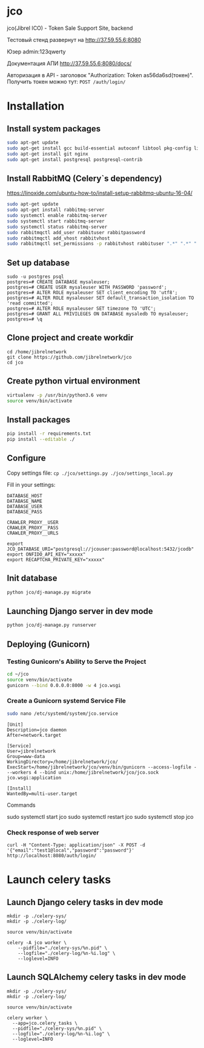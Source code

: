 # jco
jco(Jibrel ICO) - Token Sale Support Site, backend


Тестовый стенд развернут на http://37.59.55.6:8080

Юзер admin:123qwerty

Документация АПИ http://37.59.55.6:8080/docs/

Авторизация в API - заголовок "Authorization: Token as56da6sd(токен)". Получить токен можно тут: `POST /auth/login/`


# Installation

## Install system packages

```sh
sudo apt-get update
sudo apt-get install gcc build-essential autoconf libtool pkg-config libssl-dev libffi-dev python3-dev virtualenv
sudo apt-get install git nginx
sudo apt-get install postgresql postgresql-contrib
```


## Install RabbitMQ (Celery`s dependency)

https://linoxide.com/ubuntu-how-to/install-setup-rabbitmq-ubuntu-16-04/
```sh
sudo apt-get update
sudo apt-get install rabbitmq-server
sudo systemctl enable rabbitmq-server
sudo systemctl start rabbitmq-server
sudo systemctl status rabbitmq-server
sudo rabbitmqctl add_user rabbituser rabbitpassword
sudo rabbitmqctl add_vhost rabbitvhost
sudo rabbitmqctl set_permissions -p rabbitvhost rabbituser ".*" ".*" ".*"
```


## Set up database

```
sudo -u postgres psql
postgres=# CREATE DATABASE mysaleuser;
postgres=# CREATE USER mysaleuser WITH PASSWORD 'password';
postgres=# ALTER ROLE mysaleuser SET client_encoding TO 'utf8';
postgres=# ALTER ROLE mysaleuser SET default_transaction_isolation TO 'read committed';
postgres=# ALTER ROLE mysaleuser SET timezone TO 'UTC';
postgres=# GRANT ALL PRIVILEGES ON DATABASE mysaledb TO mysaleuser;
postgres=# \q
```


## Clone project and create workdir

```
cd /home/jibrelnetwork
git clone https://github.com/jibrelnetwork/jco
cd jco
```


## Create python virtual environment

```sh
virtualenv -p /usr/bin/python3.6 venv
source venv/bin/activate
```


## Install packages

```sh
pip install -r requirements.txt
pip install --editable ./
```


## Configure

Copy settings file:
`cp ./jco/settings.py ./jco/settings_local.py`

Fill in your settings:
```
DATABASE_HOST
DATABASE_NAME
DATABASE_USER
DATABASE_PASS

CRAWLER_PROXY__USER
CRAWLER_PROXY__PASS
CRAWLER_PROXY__URLS
```

```
export JCO_DATABASE_URI="postgresql://jcouser:password@localhost:5432/jcodb"
export ONFIDO_API_KEY="xxxxx"
export RECAPTCHA_PRIVATE_KEY="xxxxx"
```


## Init database

```sh
python jco/dj-manage.py migrate
```


## Launching Django server in dev mode

```sh
python jco/dj-manage.py runserver
```

## Deploying (Gunicorn)

### Testing Gunicorn's Ability to Serve the Project

```sh
cd ~/jco
source venv/bin/activate
gunicorn --bind 0.0.0.0:8000 -w 4 jco.wsgi
```

### Create a Gunicorn systemd Service File

```sh
sudo nano /etc/systemd/system/jco.service
```

```
[Unit]
Description=jco daemon
After=network.target

[Service]
User=jibrelnetwork
Group=www-data
WorkingDirectory=/home/jibrelnetwork/jco/
ExecStart=/home/jibrelnetwork/jco/venv/bin/gunicorn --access-logfile - --workers 4 --bind unix:/home/jibrelnetwork/jco/jco.sock jco.wsgi:application

[Install]
WantedBy=multi-user.target
```

Commands

sudo systemctl start jco
sudo systemctl restart jco
sudo systemctl stop jco

### Check response of web server

```
curl -H "Content-Type: application/json" -X POST -d '{"email":"test1@local","password":"password"}' http://localhost:8080/auth/login/
```

# Launch celery tasks

## Launch Django celery tasks in dev mode

```
mkdir -p ./celery-sys/
mkdir -p ./celery-log/

source venv/bin/activate

celery -A jco worker \
    --pidfile="./celery-sys/%n.pid" \
    --logfile="./celery-log/%n-%i.log" \
    --loglevel=INFO
```

## Launch SQLAlchemy celery tasks in dev mode

```
mkdir -p ./celery-sys/
mkdir -p ./celery-log/

source venv/bin/activate

celery worker \
  --app=jco.celery_tasks \
  --pidfile="./celery-sys/%n.pid" \
  --logfile="./celery-log/%n-%i.log" \
  --loglevel=INFO
```
